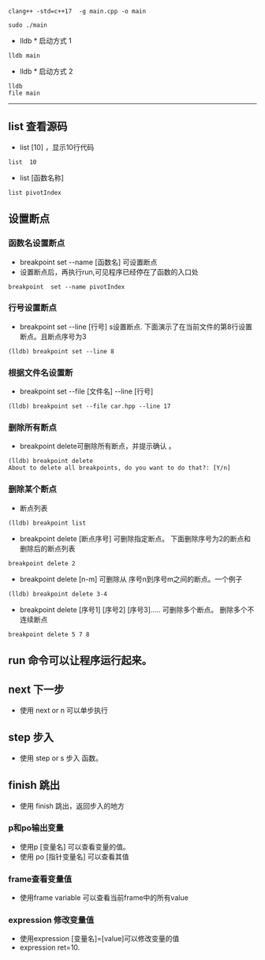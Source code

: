 ```shell
clang++ -std=c++17  -g main.cpp -o main
```

```shell
sudo ./main
```


* lldb * 启动方式 1
```shell
lldb main
```

* lldb * 启动方式 2
```shell
lldb 
file main
```


----
## list 查看源码
* list [10] ，显示10行代码
```shell
list  10 
```
* list [函数名称] 
```shell
list pivotIndex
```


## 设置断点
### 函数名设置断点
* breakpoint set --name [函数名] 可设置断点
* 设置断点后，再执行run,可见程序已经停在了函数的入口处
```shell
breakpoint  set --name pivotIndex
```
### 行号设置断点
* breakpoint set --line [行号] s设置断点. 下面演示了在当前文件的第8行设置断点。且断点序号为3
```shell
(lldb) breakpoint set --line 8

```
### 根据文件名设置断
* breakpoint set --file [文件名] --line [行号]
```shell
(lldb) breakpoint set --file car.hpp --line 17

```
### 删除所有断点
* breakpoint delete可删除所有断点，并提示确认 。
```shell
(lldb) breakpoint delete
About to delete all breakpoints, do you want to do that?: [Y/n] 

```
### 删除某个断点
* 断点列表
```shell
(lldb) breakpoint list
```
* breakpoint delete [断点序号] 可删除指定断点。 下面删除序号为2的断点和删除后的断点列表
```shell
breakpoint delete 2
```
* breakpoint delete [n-m] 可删除从 序号n到序号m之间的断点。一个例子
```shell
(lldb) breakpoint delete 3-4
```
* breakpoint delete [序号1] [序号2] [序号3]..... 可删除多个断点。 删除多个不连续断点
```shell
breakpoint delete 5 7 8
```
## run 命令可以让程序运行起来。
## next 下一步
* 使用 next or n 可以单步执行
## step 步入
* 使用 step or s 步入 函数。
## finish 跳出

* 使用 finish 跳出，返回步入的地方
### p和po输出变量
* 使用p [变量名] 可以查看变量的值。
* 使用 po [指针变量名] 可以查看其值
### frame查看变量值
* 使用frame variable 可以查看当前frame中的所有value
### expression 修改变量值
* 使用expression [变量名]=[value]可以修改变量的值
* expression ret=10.
